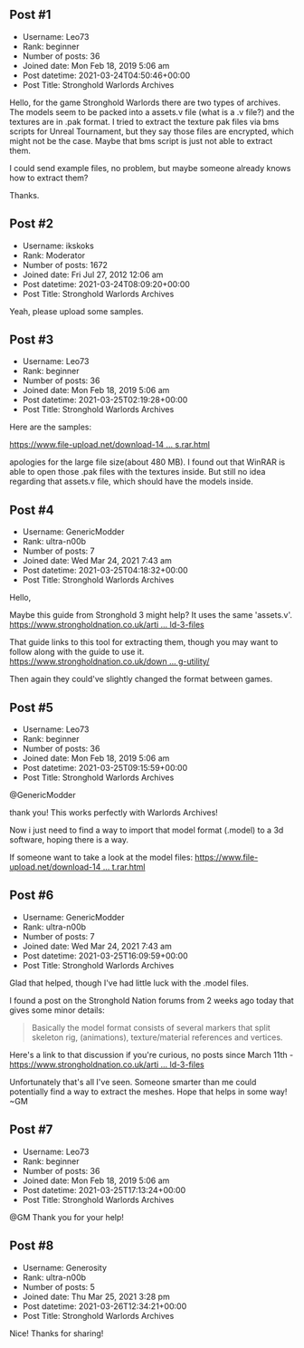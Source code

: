 ## Post #1
- Username: Leo73
- Rank: beginner
- Number of posts: 36
- Joined date: Mon Feb 18, 2019 5:06 am
- Post datetime: 2021-03-24T04:50:46+00:00
- Post Title: Stronghold Warlords Archives

Hello,
for the game Stronghold Warlords there are two types of archives.
The models seem to be packed into a assets.v file (what is a .v file?) 
and the textures are in .pak format. I tried to extract the texture pak files via bms scripts for Unreal Tournament, but they say those files are encrypted, which might not be the case. Maybe that bms script is just not able to extract them. 

I could send example files, no problem, but maybe someone already knows how to extract them?  

Thanks.
## Post #2
- Username: ikskoks
- Rank: Moderator
- Number of posts: 1672
- Joined date: Fri Jul 27, 2012 12:06 am
- Post datetime: 2021-03-24T08:09:20+00:00
- Post Title: Stronghold Warlords Archives

Yeah, please upload some samples.
## Post #3
- Username: Leo73
- Rank: beginner
- Number of posts: 36
- Joined date: Mon Feb 18, 2019 5:06 am
- Post datetime: 2021-03-25T02:19:28+00:00
- Post Title: Stronghold Warlords Archives

Here are the samples:

[https://www.file-upload.net/download-14 ... s.rar.html](https://www.file-upload.net/download-14530640/Samples.rar.html)

apologies for the large file size(about 480 MB). I found out that WinRAR is able to open those .pak files with the textures inside. 
But still no idea regarding that assets.v file, which should have the models inside.
## Post #4
- Username: GenericModder
- Rank: ultra-n00b
- Number of posts: 7
- Joined date: Wed Mar 24, 2021 7:43 am
- Post datetime: 2021-03-25T04:18:32+00:00
- Post Title: Stronghold Warlords Archives

Hello,

Maybe this guide from Stronghold 3 might help? It uses the same 'assets.v'.
[https://www.strongholdnation.co.uk/arti ... ld-3-files](https://www.strongholdnation.co.uk/article/195-unarchiving-stronghold-3-files)

That guide links to this tool for extracting them, though you may want to follow along with the guide to use it.
[https://www.strongholdnation.co.uk/down ... g-utility/](https://www.strongholdnation.co.uk/downloads/file/349-modifying-utility/)

Then again they could've slightly changed the format between games.
## Post #5
- Username: Leo73
- Rank: beginner
- Number of posts: 36
- Joined date: Mon Feb 18, 2019 5:06 am
- Post datetime: 2021-03-25T09:15:59+00:00
- Post Title: Stronghold Warlords Archives

@GenericModder

thank you! This works perfectly with Warlords Archives! 

Now i just need to find a way to import that model format (.model) to a 3d software, hoping there is a way.

If someone want to take a look at the model files: [https://www.file-upload.net/download-14 ... t.rar.html](https://www.file-upload.net/download-14530780/ModelFormat.rar.html)
## Post #6
- Username: GenericModder
- Rank: ultra-n00b
- Number of posts: 7
- Joined date: Wed Mar 24, 2021 7:43 am
- Post datetime: 2021-03-25T16:09:59+00:00
- Post Title: Stronghold Warlords Archives

Glad that helped, though I've had little luck with the .model files.

I found a post on the Stronghold Nation forums from 2 weeks ago today that gives some minor details:

> Basically the model format consists of several markers that split skeleton rig, (animations), texture/material references and vertices.

Here's a link to that discussion if you're curious, no posts since March 11th - [https://www.strongholdnation.co.uk/arti ... ld-3-files](https://www.strongholdnation.co.uk/article/195-unarchiving-stronghold-3-files)

Unfortunately that's all I've seen. Someone smarter than me could potentially find a way to extract the meshes.
Hope that helps in some way! ~GM
## Post #7
- Username: Leo73
- Rank: beginner
- Number of posts: 36
- Joined date: Mon Feb 18, 2019 5:06 am
- Post datetime: 2021-03-25T17:13:24+00:00
- Post Title: Stronghold Warlords Archives

@GM Thank you for your help!
## Post #8
- Username: Generosity
- Rank: ultra-n00b
- Number of posts: 5
- Joined date: Thu Mar 25, 2021 3:28 pm
- Post datetime: 2021-03-26T12:34:21+00:00
- Post Title: Stronghold Warlords Archives

Nice! Thanks for sharing!
